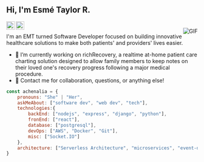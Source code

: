<h2>Hi, I'm Esmé Taylor R.</h2>
<a href="https://github.com/achenalia">
  <img align="left" alt="Esmé's Github" width="22px" src="https://cdn.jsdelivr.net/npm/simple-icons@v3/icons/github.svg" />
</a>
<a href="mailto:esme.taylor.richardson@gmail.com">
  <img align="left" alt="Esmé's Email" width="22px" src="https://cdn.jsdelivr.net/npm/simple-icons@3.1.0/icons/gmail.svg" />
</a>
<br />

<img align="right" alt="GIF" src="https://media.giphy.com/media/13HgwGsXF0aiGY/giphy.gif" />
  
I'm an EMT turned Software Developer focused on building innovative healthcare solutions to make both patients' and providers' lives easier.

- 🔭 I’m currently working on richRecovery, a realtime at-home patient care charting solution designed to allow family members to keep notes on their loved one's recovery progress following a major medical procedure.
- 💬 Contact me for collaboration, questions, or anything else!

```javascript
const achenalia = {
    pronouns: "She" | "Her",
    askMeAbout: ["software dev", "web dev", "tech"],
    technologies:{
        backEnd: ["nodejs", "express", "django", "python"],
        fronEnd: ["react"],
        database: ["postgresql"],
        devOps: ["AWS", "Docker", "Git"],
        misc: ["Socket.IO"]
    },
    architecture: ["Serverless Architecture", "microservices", "event-driven", "Single page applications"],
}
```
